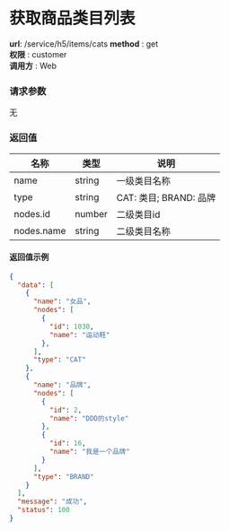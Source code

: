 获取商品类目列表
=======

**url**: /service/h5/items/cats
**method** : get  
**权限** : customer  
**调用方** : Web

### 请求参数

无


### 返回值

|    名称    |  类型  |          说明          |
|------------|--------|------------------------|
| name       | string | 一级类目名称           |
| type       | string | CAT: 类目; BRAND: 品牌 |
| nodes.id   | number | 二级类目id             |
| nodes.name | string | 二级类目名称           |


#### 返回值示例

```json
{
  "data": [
    {
      "name": "女品",
      "nodes": [
        {
          "id": 1030,
          "name": "运动鞋"
        },
      ],
      "type": "CAT"
    },
    {
      "name": "品牌",
      "nodes": [
        {
          "id": 2,
          "name": "DDD的style"
        },
        {
          "id": 16,
          "name": "我是一个品牌"
        }
      ],
      "type": "BRAND"
    }
  ],
  "message": "成功",
  "status": 100
}
```